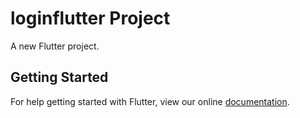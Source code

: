 # loginflutter Project

A new Flutter project.

## Getting Started

For help getting started with Flutter, view our online
[documentation](https://flutter.io/).
